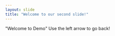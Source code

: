 ```yaml
---
layout: slide
title: "Welcome to our second slide!"
---
```

"Welcome to Demo"
Use the left arrow to go back!
